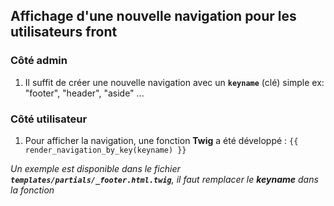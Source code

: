 ## Affichage d'une nouvelle navigation pour les utilisateurs front

### Côté admin

1. Il suffit de créer une nouvelle navigation avec un **`keyname`** (clé) simple ex: "footer", "header", "aside" ...

### Côté utilisateur

1. Pour afficher la navigation, une fonction **Twig** a été développé : `{{ render_navigation_by_key(keyname) }}`

_Un exemple est disponible dans le fichier **`templates/partials/_footer.html.twig`**, il faut remplacer le **keyname** dans la fonction_
